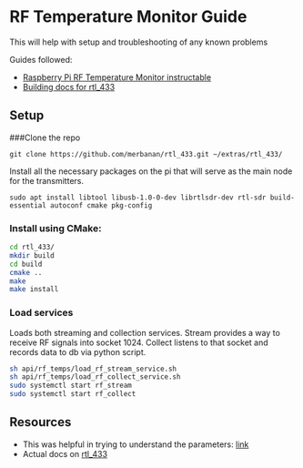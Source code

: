 # RF Temperature Monitor Guide
This will help with setup and troubleshooting of any known problems

Guides followed:
 - [Raspberry Pi RF Temperature Monitor instructable](https://www.instructables.com/id/Raspberry-Pi-RF-Temperature-Monitor/)
 - [Building docs for rtl_433](https://github.com/merbanan/rtl_433/blob/master/docs/BUILDING.md)

## Setup

###Clone the repo

`git clone https://github.com/merbanan/rtl_433.git ~/extras/rtl_433/`

Install all the necessary packages on the pi that will serve as the main node for the transmitters.

`sudo apt install libtool libusb-1.0-0-dev librtlsdr-dev rtl-sdr build-essential autoconf cmake pkg-config`
### Install using CMake:
```bash
cd rtl_433/
mkdir build
cd build
cmake ..
make
make install
```
### Load services
Loads both streaming and collection services. Stream provides a way to receive RF signals into socket 1024. Collect listens to that socket and records data to db via python script.
```bash
sh api/rf_temps/load_rf_stream_service.sh
sh api/rf_temps/load_rf_collect_service.sh
sudo systemctl start rf_stream
sudo systemctl start rf_collect
```

## Resources
- This was helpful in trying to understand the parameters: [link](https://triq.org/rtl_433/INTEGRATION.html)
- Actual docs on [rtl_433](https://github.com/merbanan/rtl_433#user-content-running)
